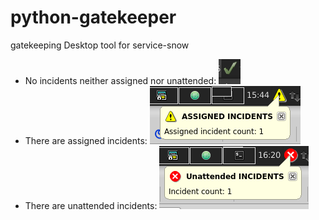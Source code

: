 # python-gatekeeper

gatekeeping Desktop tool for service-snow

* No incidents neither assigned nor unattended: ![No incidents](img/ok.png "No incidents")
* There are assigned incidents: ![Assigned incidents to current user](img/warning.png "Assigned incidents to current user")
* There are unattended incidents: ![Unattended incidents](img/critical.png "Unattended incidents")
